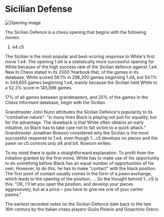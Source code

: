 # Sicilian Defense

![Opening image](https://www.thechesswebsite.com/wp-content/uploads/2012/07/sicilian-big.jpg)

The Sicilian Defence is a chess opening that begins with the following moves:



1. e4 c5

The Sicilian is the most popular and best-scoring response to White's first move 1.e4. The opening 1.d4 is a statistically more successful opening for White because of the high success rate of the Sicilian defence against 1.e4. New In Chess stated in its 2000 Yearbook that, of the games in its database, White scored 56.1% in 296,200 games beginning 1.d4, but 54.1% in 349,855 games beginning 1.e4, mainly because the Sicilian held White to a 52.3% score in 145,996 games.

17% of all games between grandmasters, and 25% of the games in the Chess Informant database, begin with the Sicilian.

Grandmaster John Nunn attributes the Sicilian Defence's popularity to its "combative nature": "in many lines Black is playing not just for equality, but for the advantage. The drawback is that White often obtains an early initiative, so Black has to take care not to fall victim to a quick attack." Grandmaster Jonathan Rowson considered why the Sicilian is the most successful response to 1.e4, even though 1...c5 develops no pieces and the pawn on c5 controls only d4 and b4. Rowson writes:



To my mind there is quite a straightforward explanation. To profit from the initiative granted by the first move, White has to make use of his opportunity to do something before Black has an equal number of opportunities of his own. However, to do this, he has to make "contact" with the black position. The first point of contact usually comes in the form of a pawn exchange, which leads to the opening of the position. ... So the thought behind 1...c5 is this: "OK, I'll let you open the position, and develop your pieces aggressively, but at a price – you have to give me one of your center pawns."

The earliest recorded notes on the Sicilian Defence date back to the late 16th century by the Italian chess players Giulio Polerio and Gioachino Greco.